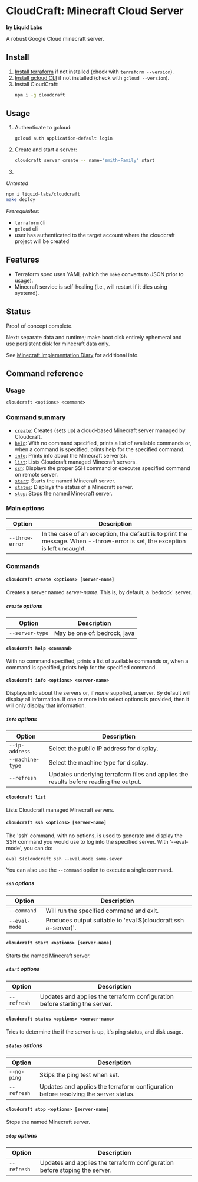# CloudCraft: Minecraft Cloud Server
__by Liquid Labs__

A robust Google Cloud minecraft server.

## Install

1. [Install terraform](https://developer.hashicorp.com/terraform/tutorials/aws-get-started/install-cli) if not installed (check with `terraform --version`).
2. [Install gcloud CLI](https://cloud.google.com/sdk/docs/install) if not installed (check with `gcloud --version`).
3. Install CloudCraft:
   ```bash
   npm i -g cloudcraft
   ```

## Usage

1. Authenticate to gcloud:
   ```bash
   gcloud auth application-default login
   ```
2. Create and start a server:
   ```bash
   cloudcraft server create -- name='smith-Family' start
   ```
3. 

_*Untested*_
```bash
npm i liquid-labs/cloudcraft
make deploy
```

_*Prerequisites:*_
- `terraform` cli
- `gcloud` cli
- user has authenticated to the target account where the cloudcraft project will be created

## Features

- Terraform spec uses YAML (which the `make` converts to JSON prior to usage).
- Minecraft service is self-healing (i.e., will restart if it dies using systemd).

## Status

Proof of concept complete.

Next: separate data and runtime; make boot disk entirely ephemeral and use persistent disk for minecraft data only.

See [Minecraft Implementation Diary](https://docs.google.com/document/d/1k8WT486i0k_5MLPrGlIw9xyIHZHS5ZD2kzEFAFv7W_o/edit#) for additional info.

## Command reference

### Usage

`cloudcraft <options> <command>`

### Command summary

- [`create`](#cloudcraft-create): Creates (sets up) a cloud-based Minecraft server managed by Cloudcraft.
- [`help`](#cloudcraft-help): With no command specified, prints a list of available commands or, when a command is specified, prints help for the specified command.
- [`info`](#cloudcraft-info): Prints info about the Minecraft server(s).
- [`list`](#cloudcraft-list): Lists Cloudcraft managed Minecraft servers.
- [`ssh`](#cloudcraft-ssh): Displays the proper SSH command or executes specified command on remote server.
- [`start`](#cloudcraft-start): Starts the named Minecraft server.
- [`status`](#cloudcraft-status): Displays the status of a Minecraft server.
- [`stop`](#cloudcraft-stop): Stops the named Minecraft server.

### Main options

|Option|Description|
|------|------|
|`--throw-error`|In the case of an exception, the default is to print the message. When --throw-error is set, the exception is left uncaught.|

### Commands

<span id="cloudcraft-create"></span>
#### `cloudcraft create <options> [server-name]`

Creates a server named _server-name_. This is, by default, a 'bedrock' server.

##### `create` options

|Option|Description|
|------|------|
|`--server-type`|May be one of: bedrock, java|

<span id="cloudcraft-help"></span>
#### `cloudcraft help <command>`

With no command specified, prints a list of available commands or, when a command is specified, prints help for the specified command.

<span id="cloudcraft-info"></span>
#### `cloudcraft info <options> <server-name>`

Displays info about the servers or, if _name_ supplied, a server. By default will display all information. If one or more info select options is provided, then it will only display that information.

##### `info` options

|Option|Description|
|------|------|
|`--ip-address`|Select the public IP address for display.|
|`--machine-type`|Select the machine type for display.|
|`--refresh`|Updates underlying terraform files and applies the results before reading the output.|

<span id="cloudcraft-list"></span>
#### `cloudcraft list`

Lists Cloudcraft managed Minecraft servers.

<span id="cloudcraft-ssh"></span>
#### `cloudcraft ssh <options> [server-name]`

The 'ssh' command, with no options, is used to generate and display the SSH command you would use to log into the specified server. With '--eval-mode', you can do:
```
eval $(cloudcraft ssh --eval-mode some-sever
```
You can also use the `--command` option to execute a single command.


##### `ssh` options

|Option|Description|
|------|------|
|`--command`|Will run the specified command and exit.|
|`--eval-mode`|Produces output suitable to 'eval $(cloudcraft ssh a-server)'.|

<span id="cloudcraft-start"></span>
#### `cloudcraft start <options> [server-name]`

Starts the named Minecraft server.

##### `start` options

|Option|Description|
|------|------|
|`--refresh`|Updates and applies the terraform configuration before starting the server.|

<span id="cloudcraft-status"></span>
#### `cloudcraft status <options> <server-name>`

Tries to determine the if the server is up, it's ping status, and disk usage.

##### `status` options

|Option|Description|
|------|------|
|`--no-ping`|Skips the ping test when set.|
|`--refresh`|Updates and applies the terraform configuration before resolving the server status.|

<span id="cloudcraft-stop"></span>
#### `cloudcraft stop <options> [server-name]`

Stops the named Minecraft server.

##### `stop` options

|Option|Description|
|------|------|
|`--refresh`|Updates and applies the terraform configuration before stoping the server.|




